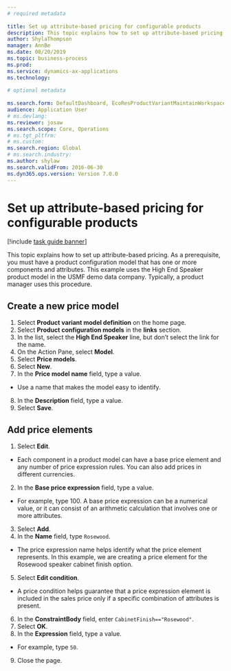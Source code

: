 ```yaml
--- 
# required metadata 
 
title: Set up attribute-based pricing for configurable products
description: This topic explains how to set up attribute-based pricing. 
author: ShylaThompson
manager: AnnBe 
ms.date: 08/20/2019
ms.topic: business-process 
ms.prod:  
ms.service: dynamics-ax-applications 
ms.technology:  
 
# optional metadata 
 
ms.search.form: DefaultDashboard, EcoResProductVariantMaintainWorkspace, PCProductConfigurationModelListPage, PCPriceModelList, PCPriceModel, PCConstraintEditor   
audience: Application User 
# ms.devlang:  
ms.reviewer: josaw
ms.search.scope: Core, Operations 
# ms.tgt_pltfrm:  
# ms.custom:  
ms.search.region: Global
# ms.search.industry: 
ms.author: shylaw
ms.search.validFrom: 2016-06-30 
ms.dyn365.ops.version: Version 7.0.0 
---
```

# Set up attribute-based pricing for configurable products

[!include [task guide banner](../../includes/task-guide-banner.md)]

This topic explains how to set up attribute-based pricing. As a prerequisite, you must have a product configuration model that has one or more components and attributes. This example uses the High End Speaker product model in the USMF demo data company. Typically, a product manager uses this procedure.


## Create a new price model
1. Select **Product variant model definition** on the home page.
2. Select **Product configuration models** in the **links** section.
3. In the list, select the **High End Speaker** line, but don’t select the link for the name.
4. On the Action Pane, select **Model**.
5. Select **Price models**.
6. Select **New**.
7. In the **Price model name** field, type a value.
- Use a name that makes the model easy to identify.  
8. In the **Description** field, type a value.
9. Select **Save**.

## Add price elements
1. Select **Edit**.
- Each component in a product model can have a base price element and any number of price expression rules. You can also add prices in different currencies.  
2. In the **Base price expression** field, type a value.
- For example, type 100. A base price expression can be a numerical value, or it can consist of an arithmetic calculation that involves one or more attributes.  
3. Select **Add**.
4. In the **Name** field, type `Rosewood`.
- The price expression name helps identify what the price element represents. In this example, we are creating a price element for the Rosewood speaker cabinet finish option.  
5. Select **Edit condition**.
- A price condition helps guarantee that a price expression element is included in the sales price only if a specific combination of attributes is present.  
6. In the **ConstraintBody** field, enter `CabinetFinish=="Rosewood"`.
7. Select **OK**.
8. In the **Expression** field, type a value.
- For example, type `50`. 
9. Close the page.

